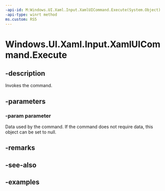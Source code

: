 ```yaml
---
-api-id: M:Windows.UI.Xaml.Input.XamlUICommand.Execute(System.Object)
-api-type: winrt method
ms.custom: RS5
---
```


<!-- Method syntax.
public void XamlUICommand.Execute(Object parameter)
-->

# Windows.UI.Xaml.Input.XamlUICommand.Execute

## -description

Invokes the command.

## -parameters

### -param parameter

Data used by the command. If the command does not require data, this object can be set to null.

## -remarks

## -see-also

## -examples

